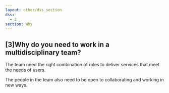 ```yaml
---
layout: other/dss_section
dss:
  - 2
section: Why
---
```


## [3]Why do you need to work in a multidisciplinary team?

The team need the right combination of roles to deliver services that meet the needs of users.

The people in the team also need to be open to collaborating and working in new ways.
